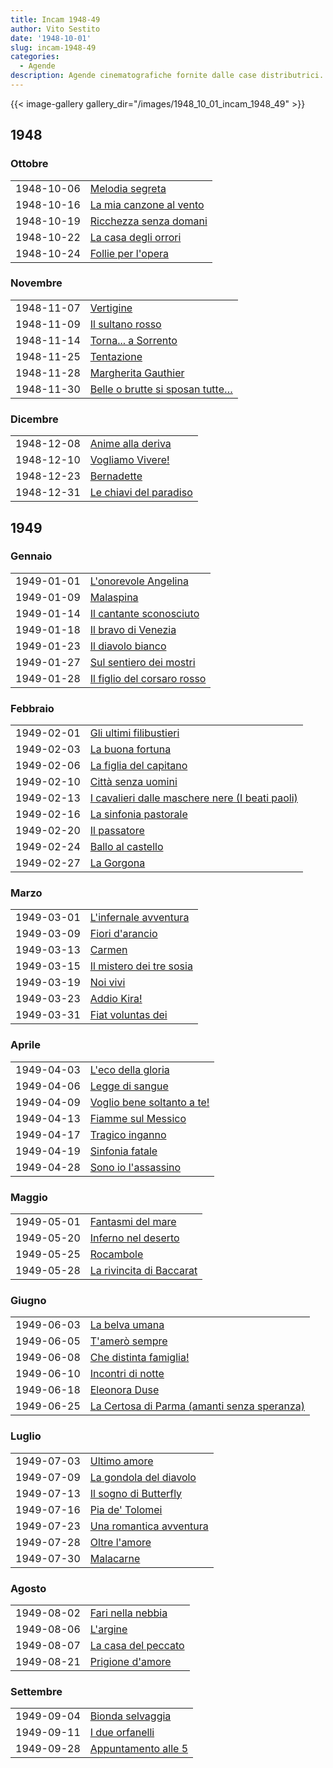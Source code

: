 ```yaml
---
title: Incam 1948-49
author: Vito Sestito
date: '1948-10-01'
slug: incam-1948-49
categories:
  - Agende
description: Agende cinematografiche fornite dalle case distributrici. Contengono informazioni dettagliate sulla data di proiezione, titolo del film, distributore e l’ammontare degli incassi.
---
```



{{< image-gallery gallery_dir="/images/1948_10_01_incam_1948_49" >}}





## 1948
### Ottobre


|           |                        |
|:----------|:-----------------------|
|1948-10-06 |[Melodia segreta](https://www.imdb.com/title/tt0191305/)|
|1948-10-16 |[La mia canzone al vento](https://www.imdb.com/title/tt0031642/)|
|1948-10-19 |[Ricchezza senza domani](https://www.imdb.com/title/tt0031856/)|
|1948-10-22 |[La casa degli orrori](https://www.imdb.com/title/tt0037793/)|
|1948-10-24 |[Follie per l'opera](https://www.imdb.com/title/tt0040362/)|

### Novembre


|           |                                |
|:----------|:-------------------------------|
|1948-11-07 |[Vertigine](https://www.imdb.com/title/tt0037008/)|
|1948-11-09 |[Il sultano rosso](https://www.imdb.com/title/tt0026032/)|
|1948-11-14 |[Torna... a Sorrento](https://www.imdb.com/title/tt0038183/)|
|1948-11-25 |[Tentazione](https://www.imdb.com/title/tt0039015/)|
|1948-11-28 |[Margherita Gauthier](https://www.imdb.com/title/tt0028683/)|
|1948-11-30 |[Belle o brutte si sposan tutte…](https://www.imdb.com/title/tt0031094/)|

### Dicembre


|           |                       |
|:----------|:----------------------|
|1948-12-08 |[Anime alla deriva](https://www.imdb.com/title/tt0023826/)|
|1948-12-10 |[Vogliamo Vivere!](https://www.imdb.com/title/tt0035446/)|
|1948-12-23 |[Bernadette](https://www.imdb.com/title/tt0036377/)|
|1948-12-31 |[Le chiavi del paradiso](https://www.imdb.com/title/tt0036983/)|

## 1949
### Gennaio


|           |                            |
|:----------|:---------------------------|
|1949-01-01 |[L'onorevole Angelina](https://www.imdb.com/title/tt0039682/)|
|1949-01-09 |[Malaspina](https://www.imdb.com/title/tt0039599/)|
|1949-01-14 |[Il cantante sconosciuto](https://www.imdb.com/title/tt0038408/)|
|1949-01-18 |[Il bravo di Venezia](https://www.imdb.com/title/tt0033431/)|
|1949-01-23 |[Il diavolo bianco](https://www.imdb.com/title/tt0039319/)|
|1949-01-27 |[Sul sentiero dei mostri](https://www.imdb.com/title/tt0032871/)|
|1949-01-28 |[Il figlio del corsaro rosso](https://www.imdb.com/title/tt0033602/)|

### Febbraio


|           |                                                |
|:----------|:-----------------------------------------------|
|1949-02-01 |[Gli ultimi filibustieri](https://www.imdb.com/title/tt0034331/)|
|1949-02-03 |[La buona fortuna](https://www.imdb.com/title/tt0047905/)|
|1949-02-06 |[La figlia del capitano](https://www.imdb.com/title/tt0039381/)|
|1949-02-10 |[Città senza uomini](https://www.imdb.com/title/tt0035740/)|
|1949-02-13 |[I cavalieri dalle maschere nere (I beati paoli)](https://www.imdb.com/title/tt0039256/)|
|1949-02-16 |[La sinfonia pastorale](https://www.imdb.com/title/tt0039004/)|
|1949-02-20 |[Il passatore](https://www.imdb.com/title/tt0039696/)|
|1949-02-24 |[Ballo al castello](https://www.imdb.com/title/tt0031075/)|
|1949-02-27 |[La Gorgona](https://www.imdb.com/title/tt0034803/)|

### Marzo


|           |                         |
|:----------|:------------------------|
|1949-03-01 |[L'infernale avventura](https://www.imdb.com/title/tt0038300/)|
|1949-03-09 |[Fiori d'arancio](https://www.imdb.com/title/tt0036826/)|
|1949-03-13 |[Carmen](https://www.imdb.com/title/tt0034581/)|
|1949-03-15 |[Il mistero dei tre sosia](https://www.imdb.com/title/tt0033390/)|
|1949-03-19 |[Noi vivi](https://www.imdb.com/title/tt0035130/)|
|1949-03-23 |[Addio Kira!](https://www.imdb.com/title/tt0034429/)|
|1949-03-31 |[Fiat voluntas dei](https://www.imdb.com/title/tt0026348/)|

### Aprile


|           |                           |
|:----------|:--------------------------|
|1949-04-03 |[L'eco della gloria](https://www.imdb.com/title/tt0038506/)|
|1949-04-06 |[Legge di sangue](https://www.imdb.com/title/tt0039561/)|
|1949-04-09 |[Voglio bene soltanto a te!](https://www.imdb.com/title/tt0039086/)|
|1949-04-13 |[Fiamme sul Messico](https://www.imdb.com/title/tt0034993/)|
|1949-04-17 |[Tragico inganno](https://www.imdb.com/title/tt0038493/)|
|1949-04-19 |[Sinfonia fatale](https://www.imdb.com/title/tt0038942/)|
|1949-04-28 |[Sono io l'assassino](https://www.imdb.com/title/tt0039854/)|

### Maggio


|           |                         |
|:----------|:------------------------|
|1949-05-01 |[Fantasmi del mare](https://www.imdb.com/title/tt0040344/)|
|1949-05-20 |[Inferno nel deserto](https://www.imdb.com/title/tt0034242/)|
|1949-05-25 |[Rocambole](https://www.imdb.com/title/tt0039781/)|
|1949-05-28 |[La rivincita di Baccarat](https://www.imdb.com/title/tt0039774/)|

### Giugno


|           |                                            |
|:----------|:-------------------------------------------|
|1949-06-03 |[La belva umana](https://www.imdb.com/title/tt0032383/)|
|1949-06-05 |[T'amerò sempre](https://www.imdb.com/title/tt0036413/)|
|1949-06-08 |[Che distinta famiglia!](https://www.imdb.com/title/tt0162234/)|
|1949-06-10 |[Incontri di notte](https://www.imdb.com/title/tt0034894/)|
|1949-06-18 |[Eleonora Duse](https://www.imdb.com/title/tt0039352/)|
|1949-06-25 |[La Certosa di Parma (amanti senza speranza)](https://www.imdb.com/title/tt0040223/)|

### Luglio


|           |                        |
|:----------|:-----------------------|
|1949-07-03 |[Ultimo amore](https://www.imdb.com/title/tt0039059/)|
|1949-07-09 |[La gondola del diavolo](https://www.imdb.com/title/tt0038570/)|
|1949-07-13 |[Il sogno di Butterfly](https://www.imdb.com/title/tt0031949/)|
|1949-07-16 |[Pia de' Tolomei](https://www.imdb.com/title/tt0034022/)|
|1949-07-23 |[Una romantica avventura](https://www.imdb.com/title/tt0032999/)|
|1949-07-28 |[Oltre l'amore](https://www.imdb.com/title/tt0032865/)|
|1949-07-30 |[Malacarne](https://www.imdb.com/title/tt0038719/)|

### Agosto


|           |                    |
|:----------|:-------------------|
|1949-08-02 |[Fari nella nebbia](https://www.imdb.com/title/tt0033588/)|
|1949-08-06 |[L'argine](https://www.imdb.com/title/tt0029877/)|
|1949-08-07 |[La casa del peccato](https://www.imdb.com/title/tt0029975/)|
|1949-08-21 |[Prigione d'amore](https://www.imdb.com/title/tt0033127/)|

### Settembre


|           |                    |
|:----------|:-------------------|
|1949-09-04 |[Bionda selvaggia](https://www.imdb.com/title/tt0039198/)|
|1949-09-11 |[I due orfanelli](https://www.imdb.com/title/tt0039342/)|
|1949-09-28 |[Appuntamento alle 5](https://www.imdb.com/title/tt0027887/)|


